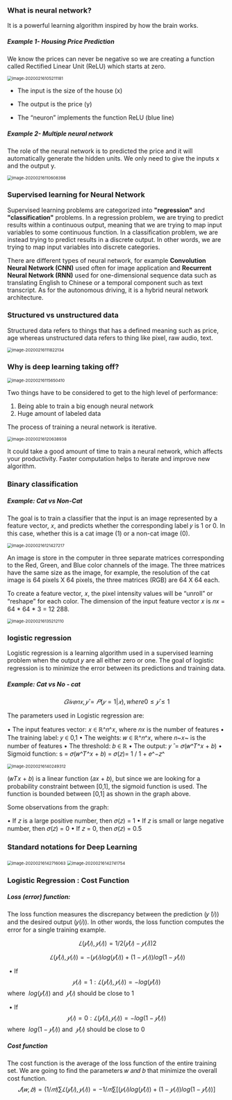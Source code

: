 ### What is neural network?

It is a powerful learning algorithm inspired by how the brain works.



##### Example 1- Housing Price Prediction

We know the prices can never be negative so we are creating a function called Rectified Linear Unit (ReLU) which starts at zero.

<img src="C:\Users\hyojung\AppData\Roaming\Typora\typora-user-images\image-20200216105211181.png" alt="image-20200216105211181" style="zoom:67%;" />

- The input is the size of the house (x) 

- The output is the price (y) 

- The “neuron” implements the function ReLU (blue line) 

  

##### Example 2- Multiple neural network

The role of the neural network is to predicted the price and it will automatically generate the hidden units. We only need to give the inputs x and the output y.  



<img src="C:\Users\hyojung\AppData\Roaming\Typora\typora-user-images\image-20200216110608398.png" alt="image-20200216110608398" style="zoom:67%;" />



### Supervised learning for Neural Network

Supervised learning problems are categorized into **"regression"** and **"classification"** problems. In a regression problem, we are trying to predict results within a continuous output, meaning that we are trying to map input variables to some continuous function. In a classification problem, we are instead trying to predict results in a discrete output. In other words, we are trying to map input variables into discrete categories.

There are different types of neural network, for example **Convolution Neural Network (CNN)** used often for image application and **Recurrent Neural Network (RNN)** used for one-dimensional sequence data such as translating English to Chinese or a temporal component such as text transcript. As for the autonomous driving, it is a hybrid neural network architecture.

### Structured vs unstructured data

Structured data refers to things that has a defined meaning such as price, age whereas unstructured data refers to thing like pixel, raw audio, text.

<img src="C:\Users\hyojung\AppData\Roaming\Typora\typora-user-images\image-20200216111822134.png" alt="image-20200216111822134" style="zoom:67%;" />



### Why is deep learning taking off?

<img src="C:\Users\hyojung\AppData\Roaming\Typora\typora-user-images\image-20200216115650410.png" alt="image-20200216115650410" style="zoom:67%;" />

Two things have to be considered to get to the high level of performance: 

1. Being able to train a big enough neural network 
2.  Huge amount of labeled data 



The process of training a neural network is iterative. 

<img src="C:\Users\hyojung\AppData\Roaming\Typora\typora-user-images\image-20200216120638938.png" alt="image-20200216120638938" style="zoom:67%;" />

It could take a good amount of time to train a neural network, which affects your productivity. Faster computation helps to iterate and improve new algorithm. 



### Binary classification

##### Example: Cat vs Non-Cat

The goal is to train a classifier that the input is an image represented by a feature vector, 𝑥, and predicts whether the corresponding label 𝑦 is 1 or 0. In this case, whether this is a cat image (1) or a non-cat image (0).

<img src="C:\Users\hyojung\AppData\Roaming\Typora\typora-user-images\image-20200216121427217.png" alt="image-20200216121427217" style="zoom:67%;" />

An image is store in the computer in three separate matrices corresponding to the Red, Green, and Blue color channels of the image. The three matrices have the same size as the image, for example, the resolution of the cat image is 64 pixels X 64 pixels, the three matrices (RGB) are 64 X 64 each.

To create a feature vector, 𝑥, the pixel intensity values will be “unroll” or “reshape” for each color. The dimension of the input feature vector 𝑥 is 𝑛𝑥 = 64 * 64 * 3 = 12 288. 

 <img src="C:\Users\hyojung\AppData\Roaming\Typora\typora-user-images\image-20200216135212110.png" alt="image-20200216135212110" style="zoom:67%;" />

### logistic regression

Logistic regression is a learning algorithm used in a supervised learning problem when the output 𝑦 are all either zero or one. The goal of logistic regression is to minimize the error between its predictions and training data. 



##### Example: Cat vs No - cat 

$$
𝐺𝑖𝑣𝑒𝑛 𝑥 , 𝑦 ̂ = 𝑃(𝑦 = 1|𝑥), where 0 ≤ 𝑦 ̂ ≤ 1 
$$

The parameters used in Logistic regression are: 

• The input features vector:   𝑥 ∈ ℝ^𝑛^𝑥, where 𝑛𝑥 is the number of features
• The training label:  𝑦 ∈ 0,1 
• The weights: 𝑤 ∈ ℝ^𝑛^𝑥, where 𝑛~𝑥~ is the number of features 
• The threshold: 𝑏 ∈ ℝ • The output: 𝑦 ̂ = 𝜎(𝑤^𝑇^𝑥 + 𝑏) 
• Sigmoid function: s = 𝜎(𝑤^𝑇^𝑥 + 𝑏) = 𝜎(𝑧)= 1 / 1 + 𝑒^−𝑧^

<img src="C:\Users\hyojung\AppData\Roaming\Typora\typora-user-images\image-20200216140249312.png" alt="image-20200216140249312" style="zoom:67%;" />

(𝑤𝑇𝑥 + 𝑏)  is a linear function (𝑎𝑥 + 𝑏), but since we are looking for a probability constraint between [0,1], the sigmoid function is used. The function is bounded between [0,1] as shown in the graph above.

Some observations from the graph: 

• If 𝑧 is a large positive number, then 𝜎(𝑧) = 1 
• If 𝑧 is small or large negative number, then 𝜎(𝑧) = 0 
• If 𝑧 = 0, then 𝜎(𝑧) = 0.5 



### Standard notations for Deep Learning

<img src="C:\Users\hyojung\AppData\Roaming\Typora\typora-user-images\image-20200216142716063.png" alt="image-20200216142716063" style="zoom:67%;" />

<img src="C:\Users\hyojung\AppData\Roaming\Typora\typora-user-images\image-20200216142741754.png" alt="image-20200216142741754" style="zoom:67%;" />

### Logistic Regression : Cost Function

##### Loss (error) function: 

The loss function measures the discrepancy between the prediction (𝑦 ̂(𝑖)) and the desired output (𝑦(𝑖)). In other words, the loss function computes the error for a single training example. 


$$\ 𝐿(𝑦 ̂(𝑖),𝑦(𝑖)) = 1 /2 (𝑦 ̂(𝑖) − 𝑦(𝑖))2 $$


$$\ 𝐿(𝑦 ̂(𝑖),𝑦(𝑖)) = −( 𝑦(𝑖) log(𝑦 ̂(𝑖)) + (1 − 𝑦(𝑖))log (1 − 𝑦 ̂(𝑖))$$

​	• If $$ 𝑦(𝑖) = 1: 𝐿(𝑦 ̂(𝑖),𝑦(𝑖)) = −log(𝑦 ̂(𝑖))$$ where $\ log(𝑦 ̂(𝑖))$ and $\ 𝑦 ̂(𝑖)$​  should be close to 1  

​	• If $$𝑦(𝑖) = 0: 𝐿(𝑦 ̂(𝑖),𝑦(𝑖)) = −log(1 − 𝑦 ̂(𝑖))$$ where $\ log(1 − 𝑦 ̂(𝑖))$ and $\ 𝑦 ̂(𝑖)$ should be close to 0 

##### Cost function

 The cost function is the average of the loss function of the entire training set. We are going to find the parameters 𝑤 𝑎𝑛𝑑 𝑏 that minimize the overall cost function. 
$$ 𝐽(𝑤,𝑏) = (1/ 𝑚)∑𝐿(𝑦 ̂(𝑖),𝑦(𝑖)) = − 1/𝑚∑[( 𝑦(𝑖) log(𝑦 ̂(𝑖)) + (1 − 𝑦(𝑖))log (1 − 𝑦 ̂(𝑖))] $$